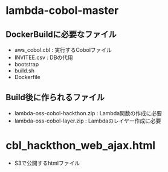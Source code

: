 # lambda-cobol-master
## DockerBuildに必要なファイル
- aws_cobol.cbl : 実行するCobolファイル
- INVITEE.csv : DBの代用
- bootstrap
- build.sh
- Dockerfile

## Build後に作られるファイル
- lambda-oss-cobol-hackthon.zip : Lambda関数の作成に必要
- lambda-oss-cobol-layer.zip : Lambdaのレイヤー作成に必要

# cbl_hackthon_web_ajax.html
- S3で公開するhtmlファイル
